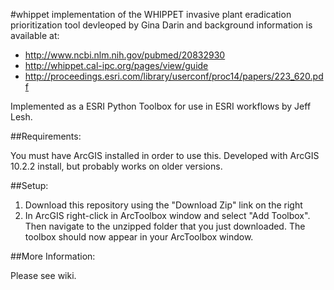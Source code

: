 #whippet
implementation of the WHIPPET invasive plant eradication prioritization tool devleoped by Gina Darin and background information is available at:

- http://www.ncbi.nlm.nih.gov/pubmed/20832930
- http://whippet.cal-ipc.org/pages/view/guide
- http://proceedings.esri.com/library/userconf/proc14/papers/223_620.pdf

Implemented as a ESRI Python Toolbox for use in ESRI workflows by Jeff Lesh.

##Requirements:

You must have ArcGIS installed in order to use this. Developed with ArcGIS 10.2.2 install, but probably works on older versions.

##Setup:

1. Download this repository using the "Download Zip" link on the right
2. In ArcGIS right-click in ArcToolbox window and select "Add Toolbox". Then navigate to the unzipped folder that you just downloaded.  The toolbox should now appear in your ArcToolbox window.

##More Information:

Please see wiki.
